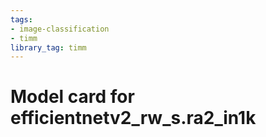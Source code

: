 ```yaml
---
tags:
- image-classification
- timm
library_tag: timm
---
```

# Model card for efficientnetv2_rw_s.ra2_in1k